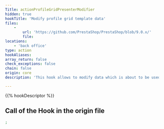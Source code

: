 ```yaml
---
Title: actionProfileGridPresenterModifier
hidden: true
hookTitle: 'Modify profile grid template data'
files:
    -
        url: 'https://github.com/PrestaShop/PrestaShop/blob/9.0.x/'
        file: 
locations:
    - 'back office'
type: action
hookAliases: 
array_return: false
check_exceptions: false
chain: false
origin: core
description: 'This hook allows to modify data which is about to be used in template for profile grid'

---
```


{{% hookDescriptor %}}

## Call of the Hook in the origin file

```php
;
```
